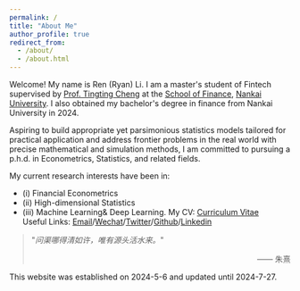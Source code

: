 ```yaml
---
permalink: /
title: "About Me"
author_profile: true
redirect_from: 
  - /about/
  - /about.html
---
```



Welcome! My name is Ren (Ryan) Li. I am a master's student of Fintech supervised by [Prof. Tingting Cheng](https://sites.google.com/site/tingtingcheng2014/home) at the [School of Finance](http://en.finance.nankai.edu.cn/), [Nankai University](https://en.nankai.edu.cn/). I also obtained my bachelor's degree in finance from Nankai University in 2024. 

Aspiring to build appropriate yet parsimonious statistics models tailored for practical application and address frontier problems in the real world with precise mathematical and simulation methods, I am committed to pursuing a p.h.d. in Econometrics, Statistics, and related fields. 

My current research interests have been in:
- (i) Financial Econometrics
- (ii) High-dimensional Statistics 
- (iii) Machine Learning& Deep Learning. 
My CV: [Curriculum Vitae](../assets/CurriculumVitae.pdf)  
Useful Links: [Email](mailto:2013455@mail.nankai.edu.cn)/[Wechat](../images/Wechat.jpg)/[Twitter](https://twitter.com/RyanLee32714932)/[Github](https://github.com/Ren-Ryan-Li)/[Linkedin](https://www.linkedin.com/in/%E4%BB%BB-%E6%9D%8E-8692b9225/)



> "_问渠哪得清如许，唯有源头活水来。_"
> <p align="right">  —— 朱熹 </p>

This website was established on 2024-5-6 and updated until 2024-7-27.
